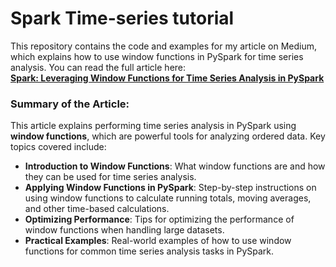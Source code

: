 # Spark Time-series tutorial

This repository contains the code and examples for my article on Medium, which explains how to use window functions in PySpark for time series analysis. You can read the full article here:  
[**Spark: Leveraging Window Functions for Time Series Analysis in PySpark**](https://medium.com/@suffyan.asad1/spark-leveraging-window-functions-for-time-series-analysis-in-pyspark-03aa735f1bdf)

### Summary of the Article:

This article explains performing time series analysis in PySpark using **window functions**, which are powerful tools for analyzing ordered data. Key topics covered include:

- **Introduction to Window Functions**: What window functions are and how they can be used for time series analysis.
- **Applying Window Functions in PySpark**: Step-by-step instructions on using window functions to calculate running totals, moving averages, and other time-based calculations.
- **Optimizing Performance**: Tips for optimizing the performance of window functions when handling large datasets.
- **Practical Examples**: Real-world examples of how to use window functions for common time series analysis tasks in PySpark.
